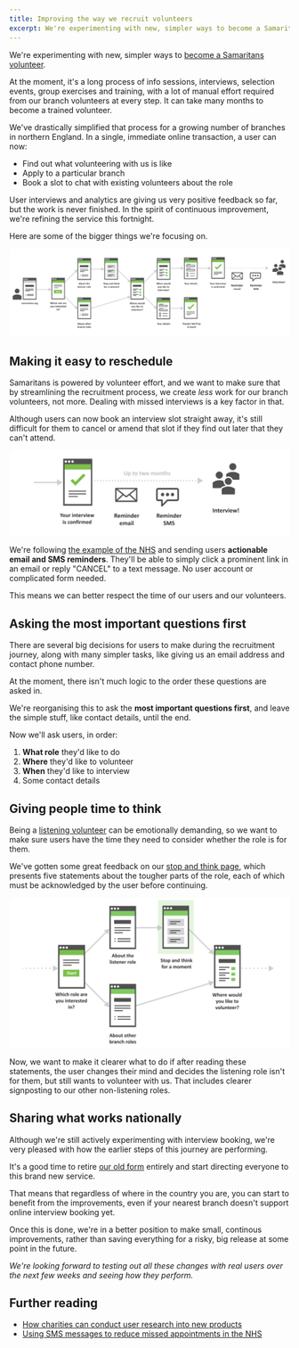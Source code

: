 ```yaml
---
title: Improving the way we recruit volunteers
excerpt: We're experimenting with new, simpler ways to become a Samaritans volunteer. Here's what we're exploring right now.
---
```


We're experimenting with new, simpler ways to [become a Samaritans volunteer](https://www.samaritans.org/volunteer-us).

At the moment, it's a long process of info sessions, interviews, selection events, group exercises and training, with a lot of manual effort required from our branch volunteers at every step. It can take many months to become a trained volunteer. 

We've drastically simplified that process for a growing number of branches in northern England. In a single, immediate online transaction, a user can now:

- Find out what volunteering with us is like
- Apply to a particular branch
- Book a slot to chat with existing volunteers about the role

User interviews and analytics are giving us very positive feedback so far, but the work is never finished. In the spirit of continuous improvement, we're refining the service this fortnight.

Here are some of the bigger things we're focusing on.

![The new user journey to become a volunteer](/uploads/recruitment-new-journey-map.svg)


## Making it easy to reschedule

Samaritans is powered by volunteer effort, and we want to make sure that by streamlining the recruitment process, we create *less* work for our branch volunteers, not more. Dealing with missed interviews is a key factor in that.

Although users can now book an interview slot straight away, it's still difficult for them to cancel or amend that slot if they find out later that they can't attend.

![Actionable reminders](/uploads/actionable-reminders-journey.svg)

We're following [the example of the NHS](https://www.gov.uk/government/publications/reducing-missed-hospital-appointments-using-text-messages/a-zero-cost-way-to-reduce-missed-hospital-appointments) and sending users **actionable email and SMS reminders**. They'll be able to simply click a prominent link in an email or reply "CANCEL" to a text message. No user account or complicated form needed.

This means we can better respect the time of our users and our volunteers.


## Asking the most important questions first

There are several big decisions for users to make during the recruitment journey, along with many simpler tasks, like giving us an email address and contact phone number.

At the moment, there isn't much logic to the order these questions are asked in.

We're reorganising this to ask the **most important questions first**, and leave the simple stuff, like contact details, until the end.

Now we'll ask users, in order:

1. **What role** they'd like to do
2. **Where** they'd like to volunteer
3. **When** they'd like to interview
4. Some contact details


## Giving people time to think

Being a [listening volunteer](https://volunteer.samaritans.org/volunteer/listening-volunteer) can be emotionally demanding, so we want to make sure users have the time they need to consider whether the role is for them.

We've gotten some great feedback on our [stop and think page](https://volunteer.samaritans.org/volunteer/listening-volunteer/enquire/considerations), which presents five statements about the tougher parts of the role, each of which must be acknowledged by the user before continuing.

![Users who select the listening volunteer role are asked to stop and think for a moment](/uploads/stop-and-think-journey.svg)

Now, we want to make it clearer what to do if after reading these statements, the user changes their mind and decides the listening role isn't for them, but still wants to volunteer with us. That includes clearer signposting to our other non-listening roles.


## Sharing what works nationally

Although we're still actively experimenting with interview booking, we're very pleased with how the earlier steps of this journey are performing.

It's a good time to retire [our old form](https://www.samaritans.org/volunteer_interest/form) entirely and start directing everyone to this brand new service.

That means that regardless of where in the country you are, you can start to benefit from the improvements, even if your nearest branch doesn't support online interview booking yet.

Once this is done, we're in a better position to make small, continous improvements, rather than saving everything for a risky, big release at some point in the future.


*We're looking forward to testing out all these changes with real users over the next few weeks and seeing how they perform.*


## Further reading

- [How charities can conduct user research into new products](https://knowhownonprofit.org/how-to/how-to-carry-out-effective-user-research)
- [Using SMS messages to reduce missed appointments in the NHS](https://www.gov.uk/government/publications/reducing-missed-hospital-appointments-using-text-messages/a-zero-cost-way-to-reduce-missed-hospital-appointments)
